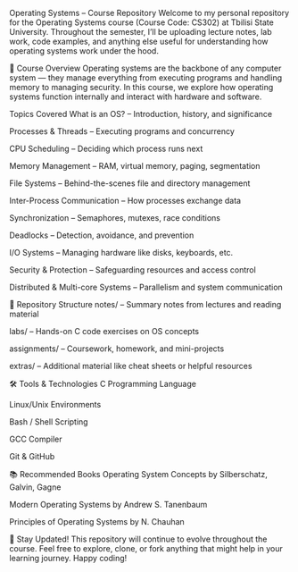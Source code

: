 Operating Systems – Course Repository
Welcome to my personal repository for the Operating Systems course (Course Code: CS302) at Tbilisi State University. Throughout the semester, I’ll be uploading lecture notes, lab work, code examples, and anything else useful for understanding how operating systems work under the hood.

🧠 Course Overview
Operating systems are the backbone of any computer system — they manage everything from executing programs and handling memory to managing security. In this course, we explore how operating systems function internally and interact with hardware and software.

Topics Covered
What is an OS? – Introduction, history, and significance

Processes & Threads – Executing programs and concurrency

CPU Scheduling – Deciding which process runs next

Memory Management – RAM, virtual memory, paging, segmentation

File Systems – Behind-the-scenes file and directory management

Inter-Process Communication – How processes exchange data

Synchronization – Semaphores, mutexes, race conditions

Deadlocks – Detection, avoidance, and prevention

I/O Systems – Managing hardware like disks, keyboards, etc.

Security & Protection – Safeguarding resources and access control

Distributed & Multi-core Systems – Parallelism and system communication

🧪 Repository Structure
notes/ – Summary notes from lectures and reading material

labs/ – Hands-on C code exercises on OS concepts

assignments/ – Coursework, homework, and mini-projects

extras/ – Additional material like cheat sheets or helpful resources

🛠️ Tools & Technologies
C Programming Language

Linux/Unix Environments

Bash / Shell Scripting

GCC Compiler

Git & GitHub

📚 Recommended Books
Operating System Concepts by Silberschatz, Galvin, Gagne

Modern Operating Systems by Andrew S. Tanenbaum

Principles of Operating Systems by N. Chauhan

📌 Stay Updated!
This repository will continue to evolve throughout the course. Feel free to explore, clone, or fork anything that might help in your learning journey. Happy coding! 
